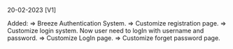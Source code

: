 <p>20-02-2023 [V1]</p>
Added:
=> Breeze Authentication System.
=> Customize registration page.
=> Customize login system. Now user need to logIn with username and password.
=> Customize LogIn page. 
=> Customize forget password page.

